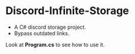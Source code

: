 # Discord-Infinite-Storage
- A C# discord storage project.
- Bypass outdated links.

Look at **Program.cs** to see how to use it.
